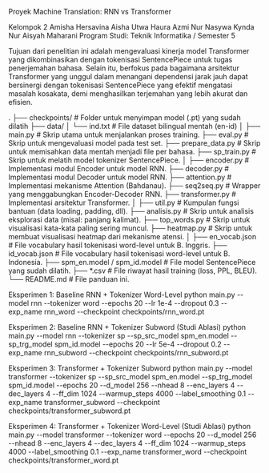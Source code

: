 Proyek Machine Translation: RNN vs Transformer

Kelompok 2
Amisha Hersavina
Aisha Utwa Haura
Azmi Nur
Nasywa Kynda
Nur Aisyah Maharani
Program Studi: Teknik Informatika / Semester 5

Tujuan dari penelitian ini adalah mengevaluasi kinerja model Transformer yang dikombinasikan dengan tokenisasi SentencePiece untuk tugas penerjemahan bahasa. Selain itu, berfokus pada bagaimana arsitektur Transformer yang unggul dalam menangani dependensi jarak jauh dapat bersinergi dengan tokenisasi SentencePiece yang efektif mengatasi masalah kosakata, demi menghasilkan terjemahan yang lebih akurat dan efisien.

.
├── checkpoints/              # Folder untuk menyimpan model (.pt) yang sudah dilatih
├── data/
│   └── ind.txt               # File dataset bilingual mentah (en-id)
│
├── main.py                   # Skrip utama untuk menjalankan proses training.
├── eval.py                   # Skrip untuk mengevaluasi model pada test set.
├── prepare_data.py           # Skrip untuk memisahkan data mentah menjadi file per bahasa.
├── sp_train.py               # Skrip untuk melatih model tokenizer SentencePiece.
│
├── encoder.py                # Implementasi modul Encoder untuk model RNN.
├── decoder.py                # Implementasi modul Decoder untuk model RNN.
├── attention.py              # Implementasi mekanisme Attention (Bahdanau).
├── seq2seq.py                # Wrapper yang menggabungkan Encoder-Decoder RNN.
├── transformer.py            # Implementasi arsitektur Transformer.
│
├── util.py                   # Kumpulan fungsi bantuan (data loading, padding, dll).
├── analisis.py               # Skrip untuk analisis eksplorasi data (misal: panjang kalimat).
├── top_words.py              # Skrip untuk visualisasi kata-kata paling sering muncul.
├── heatmap.py                # Skrip untuk membuat visualisasi heatmap dari mekanisme atensi.
│
├── en_vocab.json             # File vocabulary hasil tokenisasi word-level untuk B. Inggris.
├── id_vocab.json             # File vocabulary hasil tokenisasi word-level untuk B. Indonesia.
├── spm_en.model / spm_id.model # File model SentencePiece yang sudah dilatih.
├── *.csv                     # File riwayat hasil training (loss, PPL, BLEU).
└── README.md                 # File panduan ini.

Eksperimen 1: Baseline RNN + Tokenizer Word-Level
python main.py --model rnn --tokenizer word --epochs 20 --lr 1e-4 --dropout 0.3 --exp_name rnn_word --checkpoint checkpoints/rnn_word.pt

Eksperimen 2: Baseline RNN + Tokenizer Subword (Studi Ablasi)
python main.py --model rnn --tokenizer sp --sp_src_model spm_en.model --sp_trg_model spm_id.model --epochs 20 --lr 5e-4 --dropout 0.2 --exp_name rnn_subword --checkpoint checkpoints/rnn_subword.pt

Eksperimen 3: Transformer + Tokenizer Subword
python main.py --model transformer --tokenizer sp --sp_src_model spm_en.model --sp_trg_model spm_id.model --epochs 20 --d_model 256 --nhead 8 --enc_layers 4 --dec_layers 4 --ff_dim 1024 --warmup_steps 4000 --label_smoothing 0.1 --exp_name transformer_subword --checkpoint checkpoints/transformer_subword.pt

Eksperimen 4: Transformer + Tokenizer Word-Level (Studi Ablasi)
python main.py --model transformer --tokenizer word --epochs 20 --d_model 256 --nhead 8 --enc_layers 4 --dec_layers 4 --ff_dim 1024 --warmup_steps 4000 --label_smoothing 0.1 --exp_name transformer_word --checkpoint checkpoints/transformer_word.pt